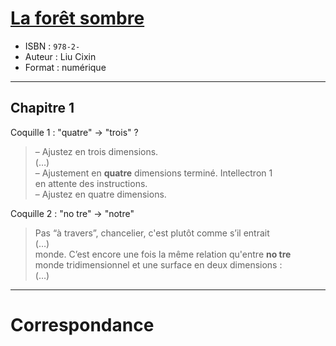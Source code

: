 # [La forêt sombre](https://www.goodreads.com/book/show/36056025-la-for-t-sombre)
- ISBN : `978-2-`
- Auteur :  Liu Cixin
- Format : numérique

---

## Chapitre 1

Coquille 1 : "quatre" -> "trois" ?

> – Ajustez en trois dimensions.<br>
> (…)<br>
> – Ajustement en **quatre** dimensions terminé. Intellectron 1<br>
> en attente des instructions.<br>
> – Ajustez en quatre dimensions.

Coquille 2 : "no tre" -> "notre"

> Pas “à travers”, chancelier, c'est plutôt comme s’il entrait<br>
> (…)<br>
> monde. C’est encore une fois la même relation qu'entre **no tre**<br>
> monde tridimensionnel et une surface en deux dimensions :<br>
> (…)<br>

---

# Correspondance
